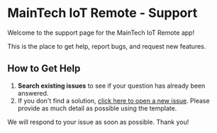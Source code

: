 # MainTech IoT Remote - Support

Welcome to the support page for the MainTech IoT Remote app!

This is the place to get help, report bugs, and request new features.

## How to Get Help

1.  **Search existing issues** to see if your question has already been answered.
2.  If you don't find a solution, [click here to open a new issue](https://github.com/shenxuem/maintech-iot-remote-support/issues). Please provide as much detail as possible using the template.

We will respond to your issue as soon as possible. Thank you!
